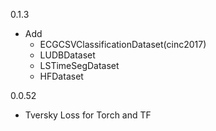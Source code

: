 0.1.3

* Add 
    * ECGCSVClassificationDataset(cinc2017)
    * LUDBDataset
    * LSTimeSegDataset
    * HFDataset

0.0.52

* Tversky Loss for Torch and TF
